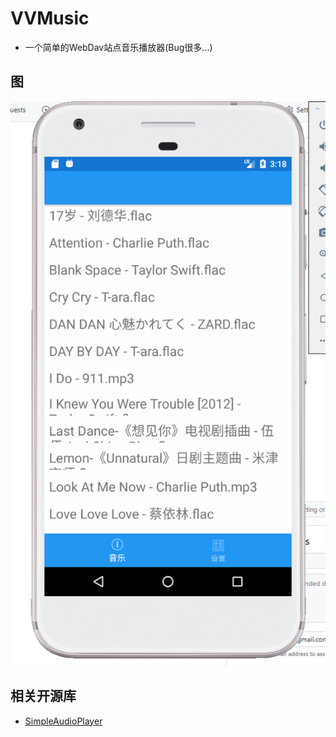 # VVMusic

- 一个简单的WebDav站点音乐播放器(Bug很多...)

## 图
<img src="/docs/images/image_1.png">

## 相关开源库
- [SimpleAudioPlayer](https://github.com/adrianstevens/Xamarin-Plugins)
